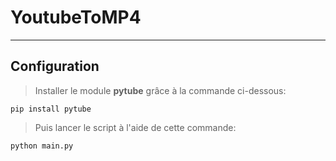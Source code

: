 # YoutubeToMP4

---

## Configuration

> Installer le module **pytube** grâce à la commande ci-dessous:
```
pip install pytube
```

> Puis lancer le script à l'aide de cette commande:

```
python main.py
```

